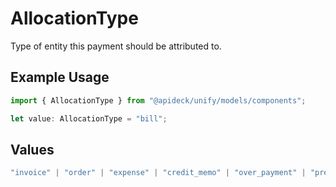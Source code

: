 # AllocationType

Type of entity this payment should be attributed to.

## Example Usage

```typescript
import { AllocationType } from "@apideck/unify/models/components";

let value: AllocationType = "bill";
```

## Values

```typescript
"invoice" | "order" | "expense" | "credit_memo" | "over_payment" | "pre_payment" | "journal_entry" | "other" | "bill"
```